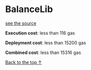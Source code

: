 # BalanceLib
[see the source](git+https://github.com/hubiinetwork/nahmii-contracts/tree/master/contracts/BalanceLib.sol)


**Execution cost**: less than 116 gas

**Deployment cost**: less than 15200 gas

**Combined cost**: less than 15316 gas





[Back to the top ↑](#balancelib)
